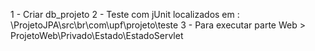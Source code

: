 1 - Criar db_projeto
2 - Teste com jUnit localizados em : \ProjetoJPA\src\br\com\upf\projeto\teste
3 - Para executar parte Web > ProjetoWeb\Privado\Estado\EstadoServlet